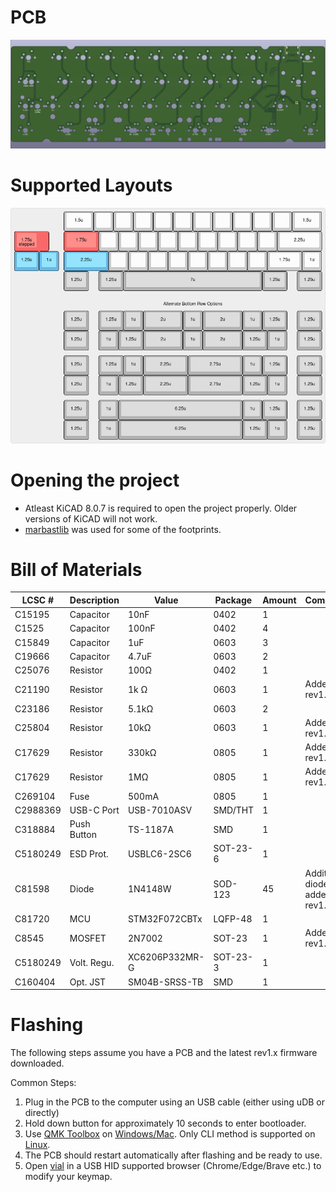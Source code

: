 # PCB
![PCB](https://github.com/arko9699/bonk/blob/main/assets/rev1.png)

# Supported Layouts
![Supported Layouts](https://github.com/arko9699/bonk/blob/main/assets/rev1-layouts.png)

# Opening the project
* Atleast KiCAD 8.0.7 is required to open the project properly. Older versions of KiCAD will not work.
* [marbastlib](https://github.com/ebastler/marbastlib) was used for some of the footprints.

# Bill of Materials
|LCSC #  |Description|Value         |Package |Amount|Comments                        |
|--------|-----------|--------------|--------|------|--------------------------------|
|C15195  |Capacitor  |10nF          |0402    |1     |                                |
|C1525   |Capacitor  |100nF         |0402    |4     |                                |
|C15849  |Capacitor  |1uF           |0603    |3     |                                |
|C19666  |Capacitor  |4.7uF         |0603    |2     |                                |
|C25076  |Resistor   |100Ω          |0402    |1     |                                |
|C21190  |Resistor   |1k Ω          |0603    |1     |Added in rev1.1                 |
|C23186  |Resistor   |5.1kΩ         |0603    |2     |                                |
|C25804  |Resistor   |10kΩ          |0603    |1     |Added in rev1.1                 |
|C17629  |Resistor   |330kΩ         |0805    |1     |Added in rev1.1                 |
|C17629  |Resistor   |1MΩ           |0805    |1     |Added in rev1.1                 |
|C269104 |Fuse       |500mA         |0805    |1     |                                |
|C2988369|USB-C Port |USB-7010ASV   |SMD/THT |1     |                                |
|C318884 |Push Button|TS-1187A      |SMD     |1     |                                |
|C5180249|ESD Prot.  |USBLC6-2SC6   |SOT-23-6|1     |                                |
|C81598  |Diode      |1N4148W       |SOD-123 |45    |Additional diode added in rev1.1|
|C81720  |MCU        |STM32F072CBTx |LQFP-48 |1     |                                |
|C8545   |MOSFET     |2N7002        |SOT-23  |1     |Added in rev1.1                 |
|C5180249|Volt. Regu.|XC6206P332MR-G|SOT-23-3|1     |                                |
|C160404 |Opt. JST   |SM04B-SRSS-TB |SMD     |1     |                                | 

# Flashing
The following steps assume you have a PCB and the latest rev1.x firmware downloaded.

Common Steps:
1. Plug in the PCB to the computer using an USB cable (either using uDB or directly)
2. Hold down button for approximately 10 seconds to enter bootloader.
3. Use [QMK Toolbox](https://qmk.fm/toolbox) on [Windows/Mac](https://docs.qmk.fm/newbs_flashing#flashing-your-keyboard-with-qmk-toolbox). Only CLI method is supported on [Linux](https://docs.qmk.fm/flashing#stm32-apm32-dfu).
4. The PCB should restart automatically after flashing and be ready to use.
5. Open [vial](https://vial.rocks/) in a USB HID supported browser (Chrome/Edge/Brave etc.) to modify your keymap.
